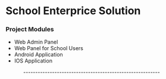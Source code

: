 <h1>School Enterprice Solution</h1>

<h3>Project Modules</h3>
<ul>
    <li>Web Admin Panel</li>
    <li>Web Panel for School Users</li>
    <li>Android Application</li>
    <li>IOS Application</li>
<ul>
    ---------------------------------------------------------


